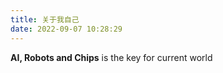 ```yaml
---
title: 关于我自己
date: 2022-09-07 10:28:29
---
```


**AI, Robots and Chips** is the key for current world
